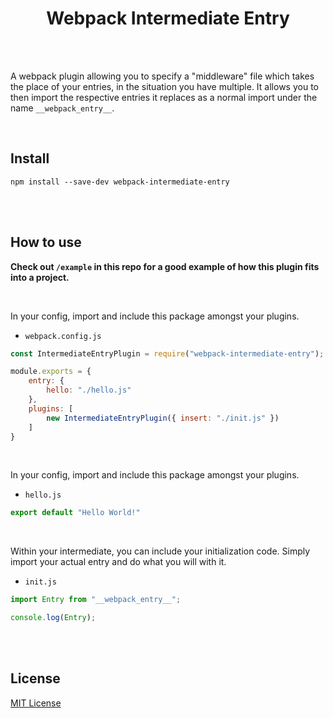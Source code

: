 <h1 align="center">Webpack Intermediate Entry</h1>
<br />
<br />

A webpack plugin allowing you to specify a "middleware" file which takes the place of your entries, in the situation you have multiple. It allows you to then import the respective entries it replaces as a normal import under the name `__webpack_entry__`. 

<br />

## Install

```
npm install --save-dev webpack-intermediate-entry
```

<br />
<br />

## How to use

**Check out `/example` in this repo for a good example of how this plugin fits into a project.**

<br />

In your config, import and include this package amongst your plugins.

- `webpack.config.js`

```js
const IntermediateEntryPlugin = require("webpack-intermediate-entry");

module.exports = {
    entry: {
        hello: "./hello.js"
    },
    plugins: [
        new IntermediateEntryPlugin({ insert: "./init.js" })
    ]
}
```

<br />

In your config, import and include this package amongst your plugins.

- `hello.js`

```js
export default "Hello World!"
```

<br />

Within your intermediate, you can include your initialization code. Simply import your actual entry and do what you will with it.

- `init.js`

```js
import Entry from "__webpack_entry__";

console.log(Entry);
```

<br />
<br />

## License

[MIT License](http://opensource.org/licenses/MIT)